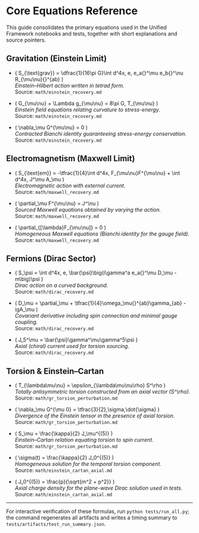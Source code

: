 # Core Equations Reference

This guide consolidates the primary equations used in the Unified Framework notebooks and tests, together with short explanations and source pointers.

## Gravitation (Einstein Limit)

- \( S_{\text{grav}} = \dfrac{1}{16\pi G}\int d^4x\, e\, e_a{}^\mu e_b{}^\nu R_{\mu\nu}{}^{ab} \)  
  *Einstein–Hilbert action written in tetrad form.*  
  Source: `math/einstein_recovery.md`

- \( G_{\mu\nu} + \Lambda g_{\mu\nu} = 8\pi G\, T_{\mu\nu} \)  
  *Einstein field equations relating curvature to stress-energy.*  
  Source: `math/einstein_recovery.md`

- \( \nabla_\mu G^{\mu\nu} = 0 \)  
  *Contracted Bianchi identity guaranteeing stress-energy conservation.*  
  Source: `math/einstein_recovery.md`

## Electromagnetism (Maxwell Limit)

- \( S_{\text{em}} = -\tfrac{1}{4}\int d^4x\, F_{\mu\nu}F^{\mu\nu} + \int d^4x\, J^\mu A_\mu \)  
  *Electromagnetic action with external current.*  
  Source: `math/maxwell_recovery.md`

- \( \partial_\mu F^{\mu\nu} = J^\nu \)  
  *Sourced Maxwell equations obtained by varying the action.*  
  Source: `math/maxwell_recovery.md`

- \( \partial_{[\lambda}F_{\mu\nu]} = 0 \)  
  *Homogeneous Maxwell equations (Bianchi identity for the gauge field).*  
  Source: `math/maxwell_recovery.md`

## Fermions (Dirac Sector)

- \( S_\psi = \int d^4x\, e\, \bar{\psi}\big(i\gamma^a e_a{}^\mu D_\mu - m\big)\psi \)  
  *Dirac action on a curved background.*  
  Source: `math/dirac_recovery.md`

- \( D_\mu = \partial_\mu + \tfrac{1}{4}\omega_\mu{}^{ab}\gamma_{ab} - igA_\mu \)  
  *Covariant derivative including spin connection and minimal gauge coupling.*  
  Source: `math/dirac_recovery.md`

- \( J_5^\mu = \bar{\psi}\gamma^\mu\gamma^5\psi \)  
  *Axial (chiral) current used for torsion sourcing.*  
  Source: `math/dirac_recovery.md`

## Torsion & Einstein–Cartan

- \( T_{\lambda\mu\nu} = \epsilon_{\lambda\mu\nu\rho} S^\rho \)  
  *Totally antisymmetric torsion constructed from an axial vector \(S^\rho\).*  
  Source: `math/gr_torsion_perturbation.md`

- \( \nabla_\mu G^{\mu 0} = \tfrac{3}{2}\,\sigma\,\dot{\sigma} \)  
  *Divergence of the Einstein tensor in the presence of axial torsion.*  
  Source: `math/gr_torsion_perturbation.md`

- \( S_\mu = \frac{\kappa}{2} J_\mu^{(5)} \)  
  *Einstein–Cartan relation equating torsion to spin current.*  
  Source: `math/gr_torsion_perturbation.md`

- \( \sigma(t) = \frac{\kappa}{2} J_0^{(5)} \)  
  *Homogeneous solution for the temporal torsion component.*  
  Source: `math/einstein_cartan_axial.md`

- \( J_0^{(5)} = \frac{p}{\sqrt{m^2 + p^2}} \)  
  *Axial charge density for the plane-wave Dirac solution used in tests.*  
  Source: `math/einstein_cartan_axial.md`

---

For interactive verification of these formulas, run `python tests/run_all.py`; the command regenerates all artifacts and writes a timing summary to `tests/artifacts/test_run_summary.json`.
